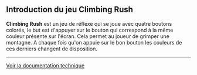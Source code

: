 ## Introduction du jeu Climbing Rush

**Climbing Rush** est un jeu de réflexe qui se joue avec quatre boutons colorés, le but est d'appuyer sur le bouton qui correspond à la même couleur présente sur l'écran. Cela permet au joueur de grimper une montagne. A chaque fois qu'on appuie sur le bon bouton les couleurs de ces derniers changent de disposition.

***

[Voir la documentation technique](https://github.com/divtec-cejef/2021-JES-PO-Climbing-Rush/wiki/Doc-Technique)
